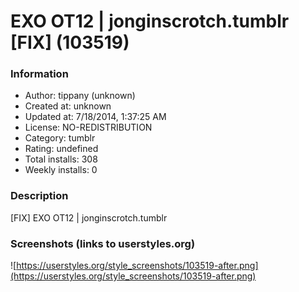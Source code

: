# EXO OT12 | jonginscrotch.tumblr [FIX] (103519)

### Information
- Author: tippany (unknown)
- Created at: unknown
- Updated at: 7/18/2014, 1:37:25 AM
- License: NO-REDISTRIBUTION
- Category: tumblr
- Rating: undefined
- Total installs: 308
- Weekly installs: 0


### Description
[FIX] EXO OT12 | jonginscrotch.tumblr


### Screenshots (links to userstyles.org)
![https://userstyles.org/style_screenshots/103519-after.png](https://userstyles.org/style_screenshots/103519-after.png)


